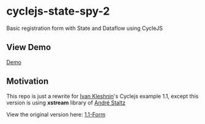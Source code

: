 # cyclejs-state-spy-2
Basic registration form with State and Dataflow using CycleJS

## View Demo
<a href="https://outstanding-playground.surge.sh" target="_blank">Demo</a>

## Motivation
This repo is just a rewrite for <a href="https://github.com/ivan-kleshnin" target="_blank">Ivan Kleshnin</a>'s Cyclejs example 1.1,
except this version is using **xstream** library of <a href="https://github.com/staltz" target="_blank">André Staltz</a>

View the original version here:
<a href="https://github.com/ivan-kleshnin/cyclejs-examples/tree/master/1.0-form" target="_blank">1.1-Form</a>


